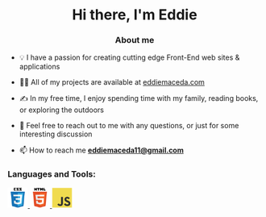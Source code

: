 <h1 align="center">Hi there, I'm Eddie</h1>
<h3 align="center">About me</h3>
 
- 💡 I have a passion for creating cutting edge Front-End web sites & applications 
 
- 👨‍💻 All of my projects are available at [eddiemaceda.com](eddiemaceda.com)

- ✍️ In my free time, I enjoy spending time with my family, reading books, or exploring the outdoors

- 💬 Feel free to reach out to me with any questions, or just for some interesting discussion

- 📫 How to reach me **eddiemaceda11@gmail.com**

<p align="left">
</p>

<h3 align="left">Languages and Tools:</h3>
<p align="left"> <a href="https://www.w3schools.com/css/" target="_blank" rel="noreferrer"> <img src="https://raw.githubusercontent.com/devicons/devicon/master/icons/css3/css3-original-wordmark.svg" alt="css3" width="40" height="40"/> </a> <a href="https://www.w3.org/html/" target="_blank" rel="noreferrer"> <img src="https://raw.githubusercontent.com/devicons/devicon/master/icons/html5/html5-original-wordmark.svg" alt="html5" width="40" height="40"/> </a> <a href="https://developer.mozilla.org/en-US/docs/Web/JavaScript" target="_blank" rel="noreferrer"> <img src="https://raw.githubusercontent.com/devicons/devicon/master/icons/javascript/javascript-original.svg" alt="javascript" width="40" height="40"/> </a> </p>
